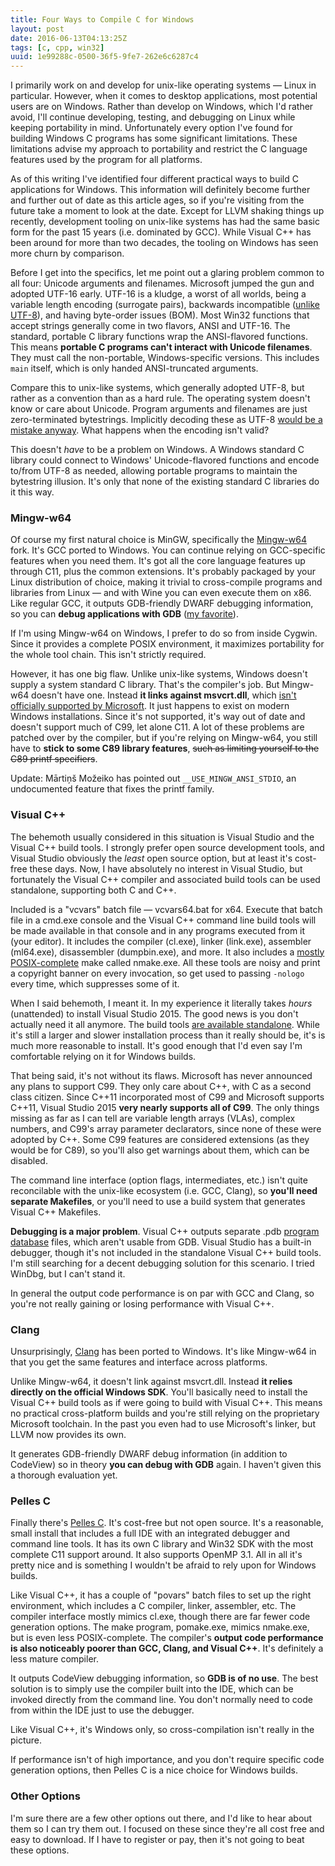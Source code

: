 ```yaml
---
title: Four Ways to Compile C for Windows
layout: post
date: 2016-06-13T04:13:25Z
tags: [c, cpp, win32]
uuid: 1e99288c-0500-36f5-9fe7-262e6c6287c4
---
```


I primarily work on and develop for unix-like operating systems —
Linux in particular. However, when it comes to desktop applications,
most potential users are on Windows. Rather than develop on Windows,
which I'd rather avoid, I'll continue developing, testing, and
debugging on Linux while keeping portability in mind. Unfortunately
every option I've found for building Windows C programs has some
significant limitations. These limitations advise my approach to
portability and restrict the C language features used by the program
for all platforms.

As of this writing I've identified four different practical ways to
build C applications for Windows. This information will definitely
become further and further out of date as this article ages, so if
you're visiting from the future take a moment to look at the date.
Except for LLVM shaking things up recently, development tooling on
unix-like systems has had the same basic form for the past 15 years
(i.e. dominated by GCC). While Visual C++ has been around for more
than two decades, the tooling on Windows has seen more churn by
comparison.

Before I get into the specifics, let me point out a glaring problem
common to all four: Unicode arguments and filenames. Microsoft jumped
the gun and adopted UTF-16 early. UTF-16 is a kludge, a worst of all
worlds, being a variable length encoding (surrogate pairs), backwards
incompatible ([unlike UTF-8][utf8]), and having byte-order issues
(BOM). Most Win32 functions that accept strings generally come in two
flavors, ANSI and UTF-16. The standard, portable C library functions
wrap the ANSI-flavored functions. This means **portable C programs
can't interact with Unicode filenames**. They must call the
non-portable, Windows-specific versions. This includes `main` itself,
which is only handed ANSI-truncated arguments.

Compare this to unix-like systems, which generally adopted UTF-8, but
rather as a convention than as a hard rule. The operating system
doesn't know or care about Unicode. Program arguments and filenames
are just zero-terminated bytestrings. Implicitly decoding these as
UTF-8 [would be a mistake anyway][args]. What happens when the
encoding isn't valid?

This doesn't *have* to be a problem on Windows. A Windows standard C
library could connect to Windows' Unicode-flavored functions and
encode to/from UTF-8 as needed, allowing portable programs to maintain
the bytestring illusion. It's only that none of the existing standard
C libraries do it this way.

### Mingw-w64

Of course my first natural choice is MinGW, specifically the
[Mingw-w64][mingw64] fork. It's GCC ported to Windows. You can
continue relying on GCC-specific features when you need them. It's got
all the core language features up through C11, plus the common
extensions. It's probably packaged by your Linux distribution of
choice, making it trivial to cross-compile programs and libraries from
Linux — and with Wine you can even execute them on x86. Like regular
GCC, it outputs GDB-friendly DWARF debugging information, so you can
**debug applications with GDB** ([my favorite][fav]).

If I'm using Mingw-w64 on Windows, I prefer to do so from inside
Cygwin. Since it provides a complete POSIX environment, it maximizes
portability for the whole tool chain. This isn't strictly required.

However, it has one big flaw. Unlike unix-like systems, Windows
doesn't supply a system standard C library. That's the compiler's job.
But Mingw-w64 doesn't have one. Instead **it links against
msvcrt.dll**, which [isn't officially supported by Microsoft][msvcrt].
It just happens to exist on modern Windows installations. Since it's
not supported, it's way out of date and doesn't support much of C99,
let alone C11. A lot of these problems are patched over by the
compiler, but if you're relying on Mingw-w64, you still have to
**stick to some C89 library features**, <s>such as limiting yourself
to the C89 printf specifiers</s>.

Update: Mārtiņš Možeiko has pointed out `__USE_MINGW_ANSI_STDIO`, an
undocumented feature that fixes the printf family.

### Visual C++

The behemoth usually considered in this situation is Visual Studio and
the Visual C++ build tools. I strongly prefer open source development
tools, and Visual Studio obviously the *least* open source option, but
at least it's cost-free these days. Now, I have absolutely no interest
in Visual Studio, but fortunately the Visual C++ compiler and
associated build tools can be used standalone, supporting both C and
C++.

Included is a "vcvars" batch file — vcvars64.bat for x64. Execute that
batch file in a cmd.exe console and the Visual C++ command line build
tools will be made available in that console and in any programs
executed from it (your editor). It includes the compiler (cl.exe),
linker (link.exe), assembler (ml64.exe), disassembler (dumpbin.exe),
and more. It also includes a [mostly POSIX-complete][make] make called
nmake.exe. All these tools are noisy and print a copyright banner on
every invocation, so get used to passing `-nologo` every time, which
suppresses some of it.

When I said behemoth, I meant it. In my experience it literally takes
*hours* (unattended) to install Visual Studio 2015. The good news is
you don't actually need it all anymore. The build tools [are available
standalone][vcbt]. While it's still a larger and slower installation
process than it really should be, it's is much more reasonable to
install. It's good enough that I'd even say I'm comfortable relying on
it for Windows builds.

That being said, it's not without its flaws. Microsoft has never
announced any plans to support C99. They only care about C++, with C
as a second class citizen. Since C++11 incorporated most of C99 and
Microsoft supports C++11, Visual Studio 2015 **very nearly supports
all of C99**. The only things missing as far as I can tell are
variable length arrays (VLAs), complex numbers, and C99's array
parameter declarators, since none of these were adopted by C++. Some
C99 features are considered extensions (as they would be for C89), so
you'll also get warnings about them, which can be disabled.

The command line interface (option flags, intermediates, etc.) isn't
quite reconcilable with the unix-like ecosystem (i.e. GCC, Clang), so
**you'll need separate Makefiles**, or you'll need to use a build
system that generates Visual C++ Makefiles.

**Debugging is a major problem**. Visual C++ outputs separate .pdb
[program database][pdb] files, which aren't usable from GDB. Visual
Studio has a built-in debugger, though it's not included in the
standalone Visual C++ build tools. I'm still searching for a decent
debugging solution for this scenario. I tried WinDbg, but I can't
stand it.

In general the output code performance is on par with GCC and Clang,
so you're not really gaining or losing performance with Visual C++.

### Clang

Unsurprisingly, [Clang][clang] has been ported to Windows. It's like
Mingw-w64 in that you get the same features and interface across
platforms.

Unlike Mingw-w64, it doesn't link against msvcrt.dll. Instead **it
relies directly on the official Windows SDK**. You'll basically need
to install the Visual C++ build tools as if were going to build with
Visual C++. This means no practical cross-platform builds and you're
still relying on the proprietary Microsoft toolchain. In the past you
even had to use Microsoft's linker, but LLVM now provides its own.

It generates GDB-friendly DWARF debug information (in addition to
CodeView) so in theory **you can debug with GDB** again. I haven't
given this a thorough evaluation yet.

### Pelles C

Finally there's [Pelles C][pellesc]. It's cost-free but not open
source. It's a reasonable, small install that includes a full IDE with
an integrated debugger and command line tools. It has its own C
library and Win32 SDK with the most complete C11 support around. It
also supports OpenMP 3.1. All in all it's pretty nice and is something
I wouldn't be afraid to rely upon for Windows builds.

Like Visual C++, it has a couple of "povars" batch files to set up the
right environment, which includes a C compiler, linker, assembler,
etc. The compiler interface mostly mimics cl.exe, though there are far
fewer code generation options. The make program, pomake.exe, mimics
nmake.exe, but is even less POSIX-complete. The compiler's **output
code performance is also noticeably poorer than GCC, Clang, and Visual
C++**. It's definitely a less mature compiler.

It outputs CodeView debugging information, so **GDB is of no use**.
The best solution is to simply use the compiler built into the IDE,
which can be invoked directly from the command line. You don't
normally need to code from within the IDE just to use the debugger.

Like Visual C++, it's Windows only, so cross-compilation isn't really
in the picture.

If performance isn't of high importance, and you don't require
specific code generation options, then Pelles C is a nice choice for
Windows builds.

### Other Options

I'm sure there are a few other options out there, and I'd like to hear
about them so I can try them out. I focused on these since they're all
cost free and easy to download. If I have to register or pay, then
it's not going to beat these options.


[mingw64]: http://mingw-w64.org/doku.php
[utf8]: http://utf8everywhere.org/
[args]: https://utcc.utoronto.ca/~cks/space/blog/python/Python3UnicodeIssue
[fav]: http://i.imgur.com/zwKGeaa.gif
[msvcrt]: https://blogs.msdn.microsoft.com/oldnewthing/20140411-00/?p=1273
[pellesc]: http://www.smorgasbordet.com/pellesc/
[vcbt]: http://landinghub.visualstudio.com/visual-cpp-build-tools
[clang]: http://clang.llvm.org/
[make]: /blog/2016/04/30/
[pdb]: https://en.wikipedia.org/wiki/Program_database
